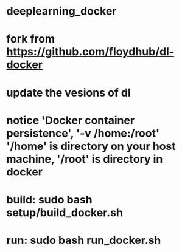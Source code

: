 # deeplearning_docker
# fork from https://github.com/floydhub/dl-docker
# update the vesions of dl
# notice 'Docker container persistence', '-v /home:/root' '/home' is directory on your host machine, '/root'  is directory in docker
# build: sudo bash setup/build_docker.sh
# run: sudo bash run_docker.sh
